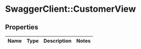 # SwaggerClient::CustomerView

## Properties
Name | Type | Description | Notes
------------ | ------------- | ------------- | -------------


